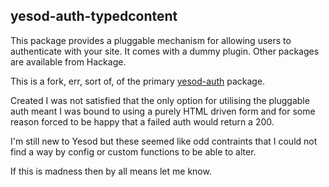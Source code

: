 ## yesod-auth-typedcontent

This package provides a pluggable mechanism for allowing users to authenticate
with your site. It comes with a dummy plugin. Other packages are available
from Hackage. 

This is a fork, err, sort of, of the
primary [yesod-auth](https://hackage.haskell.org/package/yesod-auth) package.

Created I was not satisfied that the only option for utilising the pluggable
auth meant I was bound to using a purely HTML driven form and for some reason
forced to be happy that a failed auth would return a 200.

I'm still new to Yesod but these seemed like odd contraints that I could not
find a way by config or custom functions to be able to alter.

If this is madness then by all means let me know.
